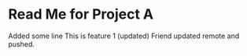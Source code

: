 # Read Me for Project A 
Added some line
This is feature 1 (updated)
Friend updated remote and pushed.
